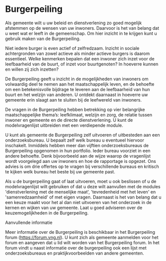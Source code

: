 # Burgerpeiling

Als gemeente wilt u uw beleid en dienstverlening zo goed mogelijk afstemmen op de wensen van uw inwoners. Daarvoor is het van belang dat u weet wat er leeft in de gemeenschap. Om hier inzicht in te krijgen kunt u gebruik maken van de Burgerpeiling.

Niet iedere burger is even actief of zelfredzaam. Inzicht in sociale achtergronden van zowel actieve als minder actieve burgers is daarom essentieel. Welke kenmerken bepalen dat een inwoner zich inzet voor de leefbaarheid van de buurt, of inzet voor buurtgenoten? In hoeverre kunnen en willen zij zich inzetten?

De Burgerpeiling geeft u inzicht in de mogelijkheden van inwoners om volwaardig deel te nemen aan het maatschappelijk leven, en de behoefte om een betekenisvolle bijdrage te leveren aan de leefbaarheid van hun buurt en het welzijn van anderen. U ontdekt daarnaast in hoeverre uw gemeente erin slaagt aan te sluiten bij de leefwereld van inwoners.

De vragen in de Burgerpeiling hebben betrekking op vier belangrijke maatschappelijke thema’s: leefklimaat, welzijn en zorg, de relatie tussen inwoner en gemeente en de directe dienstverlening. U kunt de modelvragenlijst uitbreiden met een verdiepende module.

U kunt als gemeente de Burgerpeiling zelf uitvoeren of uitbesteden aan een onderzoeksbureau. U bepaalt zelf welk bureau u eventueel hiervoor inschakelt. Inmiddels hebben meer dan vijftien onderzoeksbureaus de Burgerpeiling opgenomen in hun portfolio. Ieder bureau voorziet in een andere behoefte. Denk bijvoorbeeld aan de wijze waarop de vragenlijst wordt voorgelegd aan uw inwoners en hoe de rapportage is opgezet. Ons advies is om drie offertes op te vragen bij verschillende bureaus en kritisch te kijken welk bureau het beste bij uw gemeente past.

Als u de burgerpeiling gaat of laat uitvoeren, moet u ook beslissen of u de modelvragenlijst wilt gebruiken of dat u deze wilt aanvullen met de modules 'dienstverlening met de menselijke maat', 'tevredenheid met het leven' en 'samenredzaamheid' of met eigen vragen. Daarnaast is het van belang dat u een keuze maakt voor het al dan niet uitvoeren van het onderzoek in de kernen en wijken van uw gemeente. Laat u goed adviseren over de keuzemogelijkheden in de Burgerpeiling.

Aanvullende informatie

Meer informatie over de Burgerpeiling is beschikbaar in het Burgerpeiling forum (https://forum.vng.nl). U kunt zich als gemeente aanmelden voor het forum en aangeven dat u lid wilt worden van het Burgerpeiling forum. In het forum vindt u naast informatie over de burgerpeiling ook een lijst met onderzoeksbureaus en praktijkvoorbeelden van andere gemeenten. 

